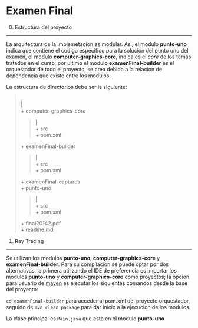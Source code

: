 Examen Final
============

0. Estructura del proyecto
--------------------------
La arquitectura de la implemetacion es modular. Asi, el modulo **punto-uno** indica que contiene el codigo especifico para la solucion del punto uno del examen, el modulo **computer-graphics-core**, indica es el *core* de los temas tratados en el curso; por ultimo el modulo **examenFinal-builder** es el orquestador de todo el proyecto, se crea debido a la relacion de dependencia que existe entre los modulos.


La estructura de directorios debe ser la siguiente:

>\.<br />
>|<br />
>\+ computer-graphics-core<br />
>>|<br />
>>\+ src<br />
>>\+ pom.xml<br />
>
>\+ examenFinal-builder<br />
>>|<br />
>>\+ src<br />
>>\+ pom.xml<br />
>
>\+ examenFinal-captures<br />
>\+ punto-uno<br />
>>|<br />
>>\+ src<br />
>>\+ pom.xml<br />
>
>\+ final20142.pdf<br />
>\+ readme.md<br />


1. Ray Tracing
--------------
Se utilizan los modulos **punto-uno**, **computer-graphics-core** y **examenFinal-builder**. Para su compilacion se puede optar por dos alternativas, la primera utilizando el IDE de preferencia es importar los modulos **punto-uno** y **computer-graphics-core** como proyectos; la opcion para usuario de [maven](http://maven.apache.org) es ejecutar los siguientes comandos desde la base del proyecto:


``cd examenFinal-builder`` para acceder al pom.xml del proyecto orquestador, seguido de ``mvn clean package`` para dar inicio a la ejecucion de los modulos.


La clase principal es ``Main.java`` que esta en el modulo **punto-uno**

